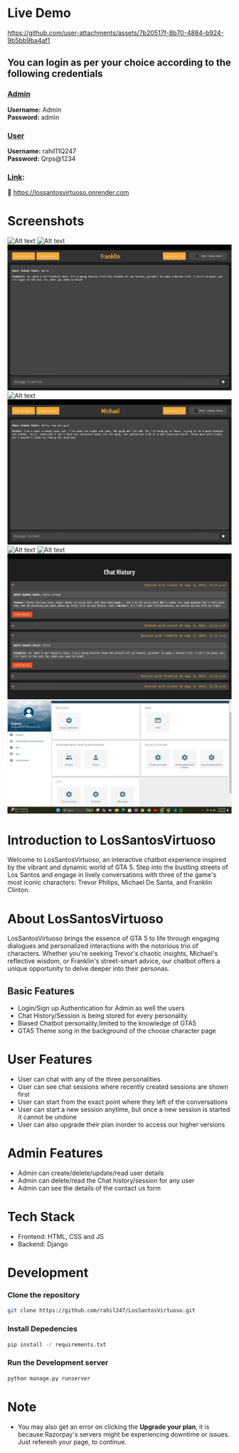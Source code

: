 # Live Demo

https://github.com/user-attachments/assets/7b20517f-8b70-4884-b924-9b5bb9ba4af1



## You can login as per your choice according to the following credentials

### <u>Admin</u>

**Username:** Admin
<br/>
**Password:** admin

### <u>User</u>

**Username:** rahil11Q247
<br/>
**Password:** Qrps@1234


### <u>Link</u>:

🔗 https://lossantosvirtuoso.onrender.com


# Screenshots


![Alt text](https://github.com/rahil247/LosSantosVirtuoso/blob/main/elevate/crm/website%20photo/chat%20with%20GTA%20Characters.png)
![Alt text](https://github.com/rahil247/LosSantosVirtuoso/blob/main/elevate/crm/website%20photo/Flip%20chat%20with%20gta%20characters.png)
![Alt text](https://github.com/rahil247/LosSantosVirtuoso/blob/main/elevate/crm/website%20photo//Franklin.png)
![Alt text](https://github.com/rahil247/LosSantosVirtuoso/blob/main/elevate/crm/website%20photo//Login.png)
![Alt text](https://github.com/rahil247/LosSantosVirtuoso/blob/main/elevate/crm/website%20photo//Michael.png)
![Alt text](https://github.com/rahil247/LosSantosVirtuoso/blob/main/elevate/crm/website%20photo/payment%20dashboard.png)
![Alt text](https://github.com/rahil247/LosSantosVirtuoso/blob/main/elevate/crm/website%20photo/popup_register.png)
![Alt text](https://github.com/rahil247/LosSantosVirtuoso/blob/main/elevate/crm/website%20photo/Chat%20history.png)
![Alt text](https://github.com/rahil247/LosSantosVirtuoso/blob/main/elevate/crm/website%20photo/admin.jpg)



# Introduction to LosSantosVirtuoso

Welcome to LosSantosVirtuoso, an interactive chatbot experience inspired by the vibrant and dynamic world of GTA 5. Step into the bustling streets of Los Santos and engage in lively conversations with three of the game's most iconic characters: Trevor Philips, Michael De Santa, and Franklin Clinton.

# About LosSantosVirtuoso

LosSantosVirtuoso brings the essence of GTA 5 to life through engaging dialogues and personalized interactions with the notorious trio of characters. Whether you're seeking Trevor's chaotic insights, Michael's reflective wisdom, or Franklin's street-smart advice, our chatbot offers a unique opportunity to delve deeper into their personas.

## Basic Features

- Login/Sign up Authentication for Admin as well the users
- Chat History/Session is being stored for every personality
- Biased Chatbot personality,limited to the knowledge of GTA5
- GTA5 Theme song in the background of the choose character page

# User Features

- User can chat with any of the three personalities
- User can see chat sessions where recently created sessions are shown first
- User can start from the exact point where they left of the conversations 
- User can start a new session anytime, but once a new session is started it cannot be undone
- User can also upgrade their plan inorder to access our higher versions



# Admin Features

- Admin can create/delete/update/read user details
- Admin can delete/read the Chat history/session for any user
- Admin can see the details of the contact us form


# Tech Stack

- Frontend: HTML, CSS and JS
- Backend: Django

# Development

### Clone the repository

```bash
git clone https://github.com/rahil247/LosSantosVirtuoso.git
```

### Install Depedencies

```bash
pip install -r requirements.txt
```

### Run the Development server

```bash
python manage.py runserver
```

# Note
- You may also get an error on clicking the **Upgrade your plan**, it is because Razorpay's servers might be experiencing downtime or issues. Just referesh your page, to continue.
